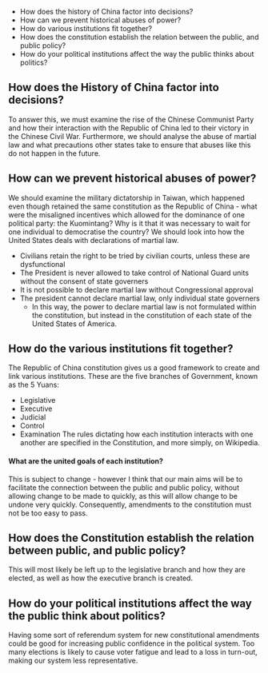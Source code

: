 - How does the history of China factor into decisions?
- How can we prevent historical abuses of power?
- How do various institutions fit together?
- How does the constitution establish the relation between the public, and public policy?
- How do your political institutions affect the way the public thinks about politics?

## How does the History of China factor into decisions?
To answer this, we must examine the rise of the Chinese Communist Party and how their interaction with the Republic of China led to their victory in the Chinese Civil War. Furthermore, we should analyse the abuse of martial law and what precautions other states take to ensure that abuses like this do not happen in the future.

## How can we prevent historical abuses of power?
We should examine the military dictatorship in Taiwan, which happened even though retained the same constitution as the Republic of China - what were the misaligned incentives which allowed for the dominance of one political party: the Kuomintang? Why is it that it was necessary to wait for one individual to democratise the country?
We should look into how the United States deals with declarations of martial law. 
- Civilians retain the right to be tried by civilian courts, unless these are dysfunctional
- The President is never allowed to take control of National Guard units without the consent of state governers
- It is not possible to declare martial law without Congressional approval
- The president cannot declare martial law, only individual state governers
	- In this way, the power to declare martial law is not formulated within the constitution, but instead in the constitution of each state of the United States of America.

## How do the various institutions fit together?
The Republic of China constitution gives us a good framework to create and link various institutions. These are the five branches of Government, known as the 5 Yuans:
- Legislative
- Executive
- Judicial
- Control
- Examination
The rules dictating how each institution interacts with one another are specified in the Constitution, and more simply, on Wikipedia.
#### What are the united goals of each institution?
This is subject to change - however I think that our main aims will be to facilitate the connection between the public and public policy, without allowing change to be made to quickly, as this will allow change to be undone very quickly. Consequently, amendments to the constitution must not be too easy to pass.

## How does the Constitution establish the relation between public, and public policy?
This will most likely be left up to the legislative branch and how they are elected, as well as how the executive branch is created.

## How do your political institutions affect the way the public think about politics?
Having some sort of referendum system for new constitutional amendments could be good for increasing public confidence in the political system. Too many elections is likely to cause voter fatigue and lead to a loss in turn-out, making our system less representative.

